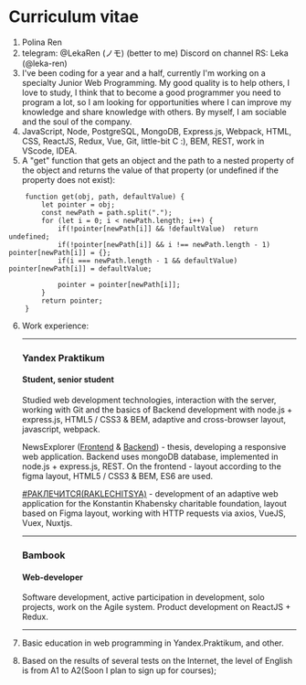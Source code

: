 # Curriculum vitae
1. Polina Ren
2. 
    telegram: @LekaRen (ノモ) (better to me)
    Discord on channel RS: Leka (@leka-ren)
3. I've been coding for a year and a half, сurrently I'm working on a specialty Junior Web Programming. My good quality is to help others, I love to study, I think that to become a good programmer you need to program a lot, so I am looking for opportunities where I can improve my knowledge and share knowledge with others. By myself, I am sociable and the soul of the company.
4. JavaScript, Node, PostgreSQL, MongoDB, Express.js, Webpack, HTML, CSS, ReactJS, Redux, Vue, Git, little-bit C :), BEM, REST, work in VScode, IDEA.
5. A "get" function that gets an object and the path to a nested property of the object and returns the value of that property (or undefined if the property does not exist): 
```
    function get(obj, path, defaultValue) {
        let pointer = obj;
        const newPath = path.split(".");
        for (let i = 0; i < newPath.length; i++) {
            if(!pointer[newPath[i]] && !defaultValue)  return undefined;
            if(!pointer[newPath[i]] && i !== newPath.length - 1) pointer[newPath[i]] = {};
            if(i === newPath.length - 1 && defaultValue) pointer[newPath[i]] = defaultValue;

            pointer = pointer[newPath[i]];
        }
        return pointer;
    }
```
6. Work experience:
    ____
    ### Yandex Praktikum
    #### Student, senior student

    Studied web development technologies, interaction with the server, working with Git and the basics of Backend development with node.js + express.js, HTML5 / CSS3 & BEM, adaptive and cross-browser layout, javascript, webpack.

    NewsExplorer ([Frontend](https://github.com/leka-ren/frontend-NewsExplorer) & [Backend](https://github.com/leka-ren/backend-NewsExplorer)) - thesis, developing a responsive web application. Backend uses mongoDB database, implemented in node.js + express.js, REST. On the frontend - layout according to the figma layout, HTML5 / CSS3 & BEM, ES6 are used.

    [#РАКЛЕЧИТСЯ(RAKLECHITSYA)](https://github.com/Raklechitca-Team/raklechitca) - development of an adaptive web application for the Konstantin Khabensky charitable foundation, layout based on Figma layout, working with HTTP requests via axios, VueJS, Vuex, Nuxtjs.
    ____
    ### Bambook
    #### Web-developer

    Software development, active participation in development, solo projects, work on the Agile system. Product development on ReactJS + Redux.
    ____

7. Basic education in web programming in Yandex.Praktikum, and other.
8. Based on the results of several tests on the Internet, the level of English is from A1 to A2(Soon I plan to sign up for courses);